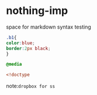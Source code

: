 # nothing-imp
space for markdown syntax testing

```css
.b1{
color:blue;
border:2px black;
}

@media 
```

```html
<!doctype
```


note:`dropbox for ss`
